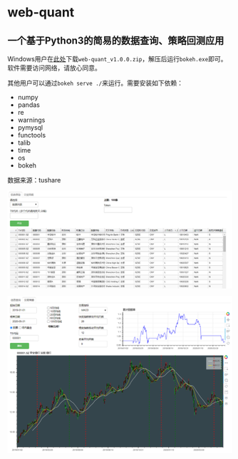 # web-quant
## 一个基于Python3的简易的数据查询、策略回测应用

Windows用户在[此处](https://github.com/tideillusion/web-quant/releases/download/v1.0.0/web-quant_v1.0.0.zip)下载`web-quant_v1.0.0.zip`，解压后运行`bokeh.exe`即可。软件需要访问网络，请放心同意。

其他用户可以通过`bokeh serve ./`来运行。需要安装如下依赖：
- numpy
- pandas
- re
- warnings
- pymysql
- functools
- talib
- time
- os
- bokeh

数据来源：tushare

![image-20200614154658994](README/image-20200614154658994.png)

![image-20200614154746350](README/image-20200614154746350.png)
